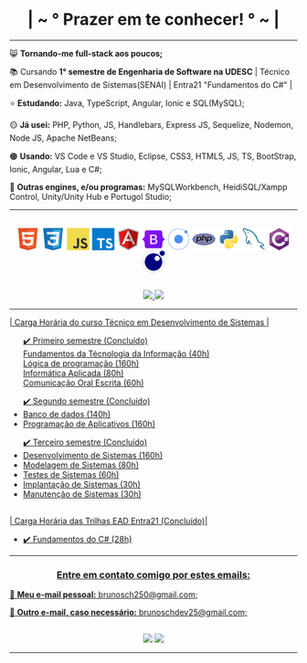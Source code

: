<h1 align="center">| ~ ° Prazer em te conhecer! ° ~ |</h1>

<hr>

<div>
  <p>😸 <b>Tornando-me full-stack aos poucos;</b></p>
  <p>📚  Cursando <strong>1° semestre de Engenharia de Software na UDESC</strong> | Técnico em Desenvolvimento de Sistemas(SENAI) | Entra21 "Fundamentos do C#" |</p>
  <p>⭐️ <b>Estudando:</b> Java, TypeScript, Angular, Ionic e SQL(MySQL);</p>
  <!--<p>⭐️ Futuramente: Lua;</p>-->
  <p>🟡 <b>Já usei:</b> PHP, Python, JS, Handlebars, Express JS, Sequelize, Nodemon, Node JS, Apache NetBeans;</p>
  <p>🟠 <b>Usando:</b> VS Code e VS Studio, Eclipse, CSS3, HTML5, JS, TS, BootStrap, Ionic, Angular, Lua e C#;</p>
  <p>🔴 <b>Outras engines, e/ou programas:</b> MySQLWorkbench, HeidiSQL/Xampp Control, Unity/Unity Hub e Portugol Studio;</p>
  <!--<p>🍁 Pronome: Ele/Dele;</p>-->
</div>

<hr>

<div style="display: inline_block" align="center"><br>
  <img align="center" height="40" width="40" src="https://raw.githubusercontent.com/devicons/devicon/master/icons/html5/html5-original.svg">
  <img align="center" height="40" width="40" src="https://raw.githubusercontent.com/devicons/devicon/master/icons/css3/css3-original.svg">
  <img align="center" height="40" width="40" src="https://raw.githubusercontent.com/devicons/devicon/master/icons/javascript/javascript-original.svg">
  <img align="center" height="40" width="40" src="https://raw.githubusercontent.com/devicons/devicon/master/icons/typescript/typescript-original.svg">
  <img align="center" height="40" width="40" src="https://raw.githubusercontent.com/devicons/devicon/master/icons/angularjs/angularjs-original.svg">
  <img align="center" height="40" width="40" src="https://raw.githubusercontent.com/devicons/devicon/master/icons/bootstrap/bootstrap-original.svg">
  <img align="center" height="40" width="40" src="https://raw.githubusercontent.com/devicons/devicon/master/icons/ionic/ionic-original.svg">
  <img align="center" height="40" width="40" src="https://raw.githubusercontent.com/devicons/devicon/master/icons/php/php-original.svg">
  <img align="center" height="40" width="40" src="https://raw.githubusercontent.com/devicons/devicon/master/icons/python/python-original.svg">
  <img align="center" height="40" width="40" src="https://raw.githubusercontent.com/devicons/devicon/master/icons/mysql/mysql-original.svg">
  <img align="center" height="40" width="40" src="https://raw.githubusercontent.com/devicons/devicon/master/icons/csharp/csharp-original.svg">
  <img align="center" height="40" width="40" src="https://raw.githubusercontent.com/devicons/devicon/master/icons/lua/lua-original.svg">
</div>

##

<div align="center">
  <a href="https://github.com/brunoschmitz4">
  <img height="200em" src="https://github-readme-stats.vercel.app/api?username=BrunoSchmitz4&show_icons=true&theme=midnight-purple&include_all_commits=true&count_private=true"/>
<!--No IMG abaixo é alterado também o número de linguagens que aparecem, neste caso é 10-->
  <img height="200em" src="https://github-readme-stats.vercel.app/api/top-langs/?username=BrunoSchmitz4&layout=compact&langs_count=12&theme=midnight-purple"/>
</div>

<hr>

| Carga Horária do curso Técnico em Desenvolvimento de Sistemas |
<div align="center" display="flex">
  <div align="start">
    <ul style="list-style-type: none">
      ✔️ Primeiro semestre (Concluído)
      <li>Fundamentos da Técnologia da Informação (40h)</li>
      <li>Lógica de programação (160h)</li>
      <li>Informática Aplicada (80h)</li>
      <li>Comunicação Oral Escrita (60h)</li>
    </ul>
  </div>
  <div align="start">
    <ul>
      ✔️ Segundo semestre (Concluído)
      <li>Banco de dados (140h)</li>
      <li>Programação de Aplicativos (160h)</li>
    </ul>
  </div>
  <div align="start">
    <ul>
      ✔️ Terceiro semestre (Concluído)
      <li>Desenvolvimento de Sistemas (160h)</li>
      <li>Modelagem de Sistemas (80h)</li>
      <li>Testes de Sistemas (60h)</li>
      <li>Implantação de Sistemas (30h)</li>
      <li>Manutenção de Sistemas (30h)</li>
    </ul>
  </div>
</div>

##

| Carga Horária das Trilhas EAD Entra21 (Concluído)|
- ✔️ Fundamentos do C# (28h) 

<hr>

<div>
  <h3 align="center">Entre em contato comigo por estes emails: </h3>
  <p>💬 <b>Meu e-mail pessoal:</b> brunosch250@gmail.com;</p>
  <p>💬 <b>Outro e-mail, caso necessário:</b> brunoschdev25@gmail.com;</p>

##
  
  <div align= "center">
    <a href=https://www.youtube.com/channel/UClCYZrKIBKOG5mvJrgtXoeA target="_blank"><img src="https://img.shields.io/badge/YouTube-FF0000?style=for-the-badge&logo=youtube&logoColor=white" target="_blank"></a>
    <a href="mailto:brunosch250@gmail.com"><img src="https://img.shields.io/badge/Gmail-D14836?style=for-the-badge&logo=gmail&logoColor=white" target="_blank"></a>
  </div>
</div>

<hr>
